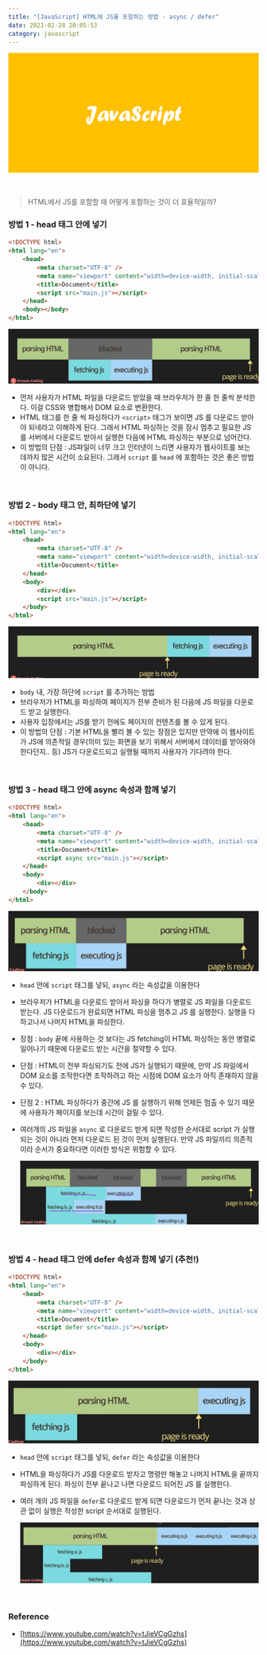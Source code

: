 ```yaml
---
title: "[JavaScript] HTML에 JS를 포함하는 방법 - async / defer"
date: 2021-02-28 20:05:53
category: javascript
---
```


![](images/javascript.png)

<br>

> HTML에서 JS를 포함할 때 어떻게 포함하는 것이 더 효율적일까?

### 방법 1 - head 태그 안에 넣기 

```html
<!DOCTYPE html>
<html lang="en">
    <head>
        <meta charset="UTF-8" />
        <meta name="viewport" content="width=device-width, initial-scale=1.0" />
        <title>Document</title>
        <script src="main.js"></script>
    </head>
    <body></body>
</html>
```

![](images/async-defer-1.jpeg)

- 먼저 사용자가 HTML 파일을 다운로드 받았을 때 브라우저가 한 줄 한 줄씩 분석한다. 이걸 CSS와 병합해서 DOM 요소로 변환한다.
- HTML 태그를 한 줄 씩 파싱하다가 `<script>` 태그가 보이면 JS 를 다운로드 받아야 되네라고 이해하게 된다.
그래서 HTML 파싱하는 것을 잠시 멈추고 필요한 JS 를 서버에서 다운로드 받아서 실행한 다음에 HTML 파싱하는 부분으로 넘어간다.
- 이 방법의 단점 : JS파일이 너무 크고 인터넷이 느리면 사용자가 웹사이트를 보는 데까지 많은 시간이 소요된다.
그래서 `script` 를 `head` 에 포함하는 것은 좋은 방법이 아니다.

<br>

### 방법 2 - body 태그 안, 최하단에 넣기 

```html
<!DOCTYPE html>
<html lang="en">
    <head>
        <meta charset="UTF-8" />
        <meta name="viewport" content="width=device-width, initial-scale=1.0" />
        <title>Document</title>
    </head>
    <body>
        <div></div>
        <script src="main.js"></script>
    </body>
</html>
```

![](images/async-defer-2.jpeg)

- `body` 내, 가장 하단에 `script` 를 추가하는 방법
- 브라우저가 HTML을 파싱하여 페이지가 전부 준비가 된 다음에 JS 파일을 다운로드 받고 실행한다.
- 사용자 입장에서는 JS를 받기 전에도 페이지의 컨텐츠를 볼 수 있게 된다.
- 이 방법의 단점 : 기본 HTML을 빨리 볼 수 있는 장점은 있지만 만약에 이 웹사이트가 JS에 의존적일 경우(의미 있는 화면을 보기 위해서 서버에서 데이터를 받아와야 한다던지.. 등) JS가 다운로드되고 실행될 때까지 사용자가 기다려야 한다.

<br>

### 방법 3 - head 태그 안에 async 속성과 함께 넣기 

```html
<!DOCTYPE html>
<html lang="en">
    <head>
        <meta charset="UTF-8" />
        <meta name="viewport" content="width=device-width, initial-scale=1.0" />
        <title>Document</title>
        <script async src="main.js"></script>
    </head>
    <body>
        <div></div>
    </body>
</html>
```

![](images/async-defer-3.jpeg)

- `head` 안에 `script` 태그를 넣되, `async` 라는 속성값을 이용한다
- 브라우저가 HTML을 다운로드 받아서 파싱을 하다가 병렬로 JS 파일을 다운로드 받는다. JS 다운로드가 완료되면 HTML 파싱을 멈추고 JS 를 실행한다. 실행을 다 하고나서 나머지 HTML을 파싱한다.
- 장점 : `body` 끝에 사용하는 것 보다는 JS fetching이 HTML 파싱하는 동안 병렬로 일어나기 때문에 다운로드 받는 시간을 절약할 수 있다.
- 단점 : HTML이 전부 파싱되기도 전에 JS가 실행되기 때문에, 만약 JS 파일에서 DOM 요소를 조작한다면 조작하려고 하는 시점에 DOM 요소가 아직 존재하지 않을 수 있다.
- 단점 2 : HTML 파싱하다가 중간에 JS 를 실행하기 위해 언제든 멈출 수 있기 때문에 사용자가 페이지를 보는데 시간이 걸릴 수 있다.
- 여러개의 JS 파일을 `async` 로 다운로드 받게 되면 작성한 순서대로 script 가 실행되는 것이 아니라 먼저 다운로드 된 것이 먼저 실행된다. 만약 JS 파일끼리 의존적이라 순서가 중요하다면 이러한 방식은 위험할 수 있다.

    ![](images/async-defer-4.jpeg)


<br>

### 방법 4 - head 태그 안에 defer 속성과 함께 넣기 (추천!)

```html
<!DOCTYPE html>
<html lang="en">
    <head>
        <meta charset="UTF-8" />
        <meta name="viewport" content="width=device-width, initial-scale=1.0" />
        <title>Document</title>
        <script defer src="main.js"></script>
    </head>
    <body>
        <div></div>
    </body>
</html>
```

![](images/async-defer-5.jpeg)

- `head` 안에 `script` 태그를 넣되, `defer` 라는 속성값을 이용한다
- HTML을 파싱하다가 JS를 다운로드 받자고 명령만 해놓고 나머지 HTML을 끝까지 파싱하게 된다.
파싱이 전부 끝나고 나면 다운로드 되어진 JS 를 실행한다.
- 여러 개의 JS 파일을 `defer`로 다운로드 받게 되면 다운로드가 먼저 끝나는 것과 상관 없이 실행은 작성한 script 순서대로 실행된다.

    ![](images/async-defer-6.jpeg)
    
<br>

### Reference
- [https://www.youtube.com/watch?v=tJieVCgGzhs](https://www.youtube.com/watch?v=tJieVCgGzhs)